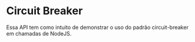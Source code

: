 # **Circuit Breaker**

Essa API tem como intuito de demonstrar o uso do padrão circuit-breaker em chamadas de NodeJS.
